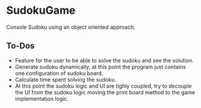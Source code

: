 # SudokuGame
Console Sudoku using an object oriented approach.

## To-Dos

- Feature for the user to be able to solve the sudoku and see the solution.
- Generate sudoku dynamically, at this point the program just contains one configuration of sudoku board.
- Calculate time spent solving the sudoku.
- At this point the sudoku logic and UI are tighly coupled, 
  try to decouple the UI from the sudoku logic moving the print board method to the game implementation logic.
